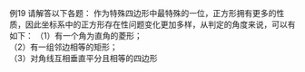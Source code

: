 例19 请解答以下各题： 作为特殊四边形中最特殊的一位，正方形拥有更多的性质，因此坐标系中的正方形存在性问题变化更加多样，从判定的角度来说，可以有如下：
（1）有一个角为直角的菱形；  
（2）有一组邻边相等的矩形；  
（3）对角线互相垂直平分且相等的四边形  
